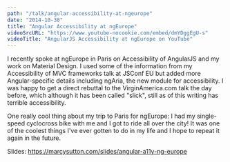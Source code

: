 ```yaml
---
path: "/talk/angular-accessibility-at-ngeurope"
date: "2014-10-30"
title: "Angular Accessibility at ngEurope"
videoSrcURL: "https://www.youtube-nocookie.com/embed/dmYDggEgU-s"
videoTitle: "AngularJS Accessibility at ngEurope on YouTube"
---
```


I recently spoke at ngEurope in Paris on Accessibility of AngularJS and my work on Material Design. I used some of the information from my Accessibility of MVC frameworks talk at JSConf EU but added more Angular-specific details including ngAria, the new module for accessibility. I was happy to get a direct rebuttal to the VirginAmerica.com talk the day before, which although it has been called "slick", still as of this writing has terrible accessibility.

One really cool thing about my trip to Paris for ngEurope: I had my single-speed cyclocross bike with me and I got to ride all over the city! It was one of the coolest things I've ever gotten to do in my life and I hope to repeat it again in the future.

Slides: <a href="https://marcysutton.com/slides/angular-a11y-ng-europe" title="Link opens in a new window" target="_blank">https://marcysutton.com/slides/angular-a11y-ng-europe</a>
